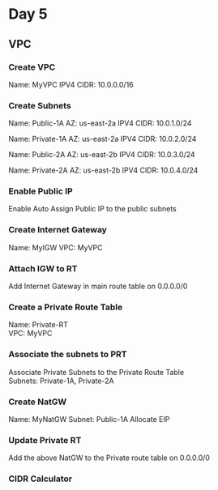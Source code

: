 # Day 5  
## VPC  

### Create VPC
Name: MyVPC
IPV4 CIDR: 10.0.0.0/16


### Create Subnets  
Name: Public-1A
AZ: us-east-2a
IPV4 CIDR: 10.0.1.0/24

Name: Private-1A
AZ: us-east-2a
IPV4 CIDR: 10.0.2.0/24

Name: Public-2A
AZ: us-east-2b
IPV4 CIDR: 10.0.3.0/24

Name: Private-2A
AZ: us-east-2b
IPV4 CIDR: 10.0.4.0/24

### Enable Public IP
Enable Auto Assign Public IP to the public subnets 

### Create Internet Gateway
Name: MyIGW
VPC: MyVPC

### Attach IGW to RT
Add Internet Gateway in main route table on 0.0.0.0/0  

### Create a Private Route Table  
Name: Private-RT  
VPC: MyVPC

### Associate the subnets to PRT  
Associate Private Subnets to the Private Route Table  
Subnets: Private-1A, Private-2A  

### Create NatGW 
Name: MyNatGW
Subnet: Public-1A
Allocate EIP 

### Update Private RT 
Add the above NatGW to the Private route table on 0.0.0.0/0

### CIDR Calculator

